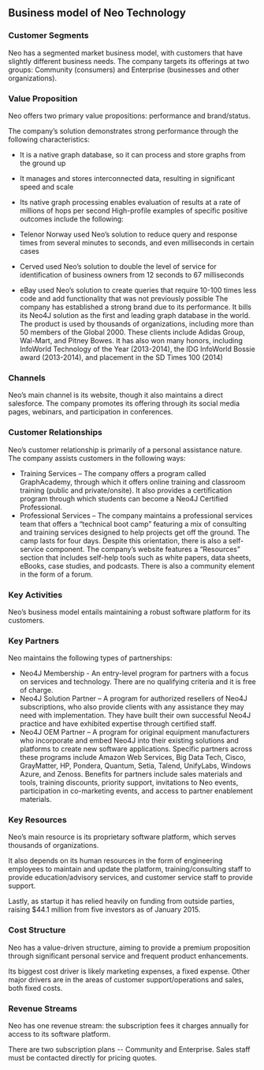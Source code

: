 Business model of Neo Technology
--------------------------------

 ### Customer Segments

 Neo has a segmented market business model, with customers that have slightly different business needs. The company targets its offerings at two groups: Community (consumers) and Enterprise (businesses and other organizations).

 ### Value Proposition

 Neo offers two primary value propositions: performance and brand/status.

 The company’s solution demonstrates strong performance through the following characteristics:

  * It is a native graph database, so it can process and store graphs from the ground up
 * It manages and stores interconnected data, resulting in significant speed and scale
 * Its native graph processing enables evaluation of results at a rate of millions of hops per second
  High-profile examples of specific positive outcomes include the following:

  * Telenor Norway used Neo’s solution to reduce query and response times from several minutes to seconds, and even milliseconds in certain cases
 * Cerved used Neo’s solution to double the level of service for identification of business owners from 12 seconds to 67 milliseconds
 * eBay used Neo’s solution to create queries that require 10-100 times less code and add functionality that was not previously possible
  The company has established a strong brand due to its performance. It bills its Neo4J solution as the first and leading graph database in the world. The product is used by thousands of organizations, including more than 50 members of the Global 2000. These clients include Adidas Group, Wal-Mart, and Pitney Bowes. It has also won many honors, including InfoWorld Technology of the Year (2013-2014), the IDG InfoWorld Bossie award (2013-2014), and placement in the SD Times 100 (2014)

 ### Channels

 Neo’s main channel is its website, though it also maintains a direct salesforce. The company promotes its offering through its social media pages, webinars, and participation in conferences.

 ### Customer Relationships

 Neo’s customer relationship is primarily of a personal assistance nature. The company assists customers in the following ways:

  * Training Services – The company offers a program called GraphAcademy, through which it offers online training and classroom training (public and private/onsite). It also provides a certification program through which students can become a Neo4J Certified Professional.
 * Professional Services – The company maintains a professional services team that offers a “technical boot camp” featuring a mix of consulting and training services designed to help projects get off the ground. The camp lasts for four days.
  Despite this orientation, there is also a self-service component. The company’s website features a “Resources” section that includes self-help tools such as white papers, data sheets, eBooks, case studies, and podcasts. There is also a community element in the form of a forum.

 ### Key Activities

 Neo’s business model entails maintaining a robust software platform for its customers.

 ### Key Partners

 Neo maintains the following types of partnerships:

  * Neo4J Membership - An entry-level program for partners with a focus on services and technology. There are no qualifying criteria and it is free of charge.
 * Neo4J Solution Partner – A program for authorized resellers of Neo4J subscriptions, who also provide clients with any assistance they may need with implementation. They have built their own successful Neo4J practice and have exhibited expertise through certified staff.
 * Neo4J OEM Partner – A program for original equipment manufacturers who incorporate and embed Neo4J into their existing solutions and platforms to create new software applications.
  Specific partners across these programs include Amazon Web Services, Big Data Tech, Cisco, GrayMatter, HP, Pondera, Quantum, Setia, Talend, UnifyLabs, Windows Azure, and Zenoss. Benefits for partners include sales materials and tools, training discounts, priority support, invitations to Neo events, participation in co-marketing events, and access to partner enablement materials.

 ### Key Resources

 Neo’s main resource is its proprietary software platform, which serves thousands of organizations.

 It also depends on its human resources in the form of engineering employees to maintain and update the platform, training/consulting staff to provide education/advisory services, and customer service staff to provide support.

 Lastly, as startup it has relied heavily on funding from outside parties, raising $44.1 million from five investors as of January 2015.

 ### Cost Structure

 Neo has a value-driven structure, aiming to provide a premium proposition through significant personal service and frequent product enhancements.

 Its biggest cost driver is likely marketing expenses, a fixed expense. Other major drivers are in the areas of customer support/operations and sales, both fixed costs.

 ### Revenue Streams

 Neo has one revenue stream: the subscription fees it charges annually for access to its software platform.

 There are two subscription plans -- Community and Enterprise. Sales staff must be contacted directly for pricing quotes.